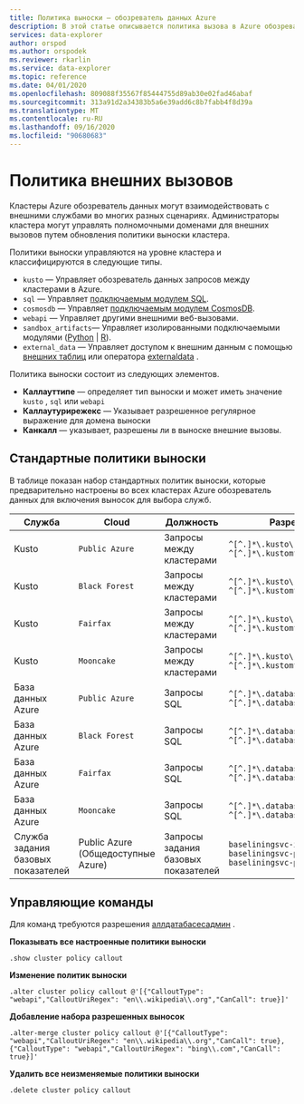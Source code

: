 ```yaml
---
title: Политика выноски — обозреватель данных Azure
description: В этой статье описывается политика вызова в Azure обозреватель данных.
services: data-explorer
author: orspod
ms.author: orspodek
ms.reviewer: rkarlin
ms.service: data-explorer
ms.topic: reference
ms.date: 04/01/2020
ms.openlocfilehash: 809088f35567f85444755d89ab30e02fad46abaf
ms.sourcegitcommit: 313a91d2a34383b5a6e39add6c8b7fabb4f8d39a
ms.translationtype: MT
ms.contentlocale: ru-RU
ms.lasthandoff: 09/16/2020
ms.locfileid: "90680683"
---
```

# <a name="callout-policy"></a>Политика внешних вызовов

Кластеры Azure обозреватель данных могут взаимодействовать с внешними службами во многих разных сценариях.
Администраторы кластера могут управлять полномочными доменами для внешних вызовов путем обновления политики выноски кластера.

Политики выноски управляются на уровне кластера и классифицируются в следующие типы.
* `kusto` — Управляет обозреватель данных запросов между кластерами в Azure.
* `sql` — Управляет [подключаемым модулем SQL](../query/sqlrequestplugin.md).
* `cosmosdb` — Управляет [подключаемым модулем CosmosDB](../query/cosmosdb-plugin.md).
* `webapi` — Управляет другими внешними веб-вызовами.
* `sandbox_artifacts`— Управляет изолированными подключаемыми модулями ([Python](../query/pythonplugin.md)  |  [R](../query/rplugin.md)).
* `external_data` — Управляет доступом к внешним данным с помощью [внешних таблиц](../query/schema-entities/externaltables.md) или оператора [externaldata](../query/externaldata-operator.md) .

Политика выноски состоит из следующих элементов.

* **Каллауттипе** — определяет тип выноски и может иметь значение `kusto` , `sql` или `webapi`
* **Каллаутурирежекс** — Указывает разрешенное регулярное выражение для домена выноски
* **Канкалл** — указывает, разрешены ли в выноске внешние вызовы.

## <a name="predefined-callout-policies"></a>Стандартные политики выноски

В таблице показан набор стандартных политик выноски, которые предварительно настроены во всех кластерах Azure обозреватель данных для включения выносок для выбора служб.

|Служба      |Cloud        |Должность  |Разрешенные домены |
|-------------|-------------|-------------|-------------|
|Kusto |`Public Azure` |Запросы между кластерами |`^[^.]*\.kusto\.windows\.net$` <br> `^[^.]*\.kustomfa\.windows\.net$` |
|Kusto |`Black Forest` |Запросы между кластерами |`^[^.]*\.kusto\.cloudapi\.de$` <br> `^[^.]*\.kustomfa\.cloudapi\.de$` |
|Kusto |`Fairfax` |Запросы между кластерами |`^[^.]*\.kusto\.usgovcloudapi\.net$` <br> `^[^.]*\.kustomfa\.usgovcloudapi\.net$` |
|Kusto |`Mooncake` |Запросы между кластерами |`^[^.]*\.kusto\.chinacloudapi\.cn$` <br> `^[^.]*\.kustomfa\.chinacloudapi\.cn$` |
|База данных Azure |`Public Azure` |Запросы SQL |`^[^.]*\.database\.windows\.net$` <br> `^[^.]*\.databasemfa\.windows\.net$` |
|База данных Azure |`Black Forest` |Запросы SQL |`^[^.]*\.database\.cloudapi\.de$` <br> `^[^.]*\.databasemfa\.cloudapi\.de$` |
|База данных Azure |`Fairfax` |Запросы SQL |`^[^.]*\.database\.usgovcloudapi\.net$` <br> `^[^.]*\.databasemfa\.usgovcloudapi\.net$` |
|База данных Azure |`Mooncake` |Запросы SQL |`^[^.]*\.database\.chinacloudapi\.cn$` <br> `^[^.]*\.databasemfa\.chinacloudapi\.cn$` |
|Служба задания базовых показателей |Public Azure (Общедоступные Azure) |Запросы задания базовых показателей |`baseliningsvc-int.azurewebsites.net` <br> `baseliningsvc-ppe.azurewebsites.net` <br> `baseliningsvc-prod.azurewebsites.net` |

## <a name="control-commands"></a>Управляющие команды

Для команд требуются разрешения [аллдатабасесадмин](access-control/role-based-authorization.md) .

**Показывать все настроенные политики выноски**

```kusto
.show cluster policy callout
```

**Изменение политик выноски**

```kusto
.alter cluster policy callout @'[{"CalloutType": "webapi","CalloutUriRegex": "en\\.wikipedia\\.org","CanCall": true}]'
```

**Добавление набора разрешенных выносок**

```kusto
.alter-merge cluster policy callout @'[{"CalloutType": "webapi","CalloutUriRegex": "en\\.wikipedia\\.org","CanCall": true}, {"CalloutType": "webapi","CalloutUriRegex": "bing\\.com","CanCall": true}]'
```

**Удалить все неизменяемые политики выноски**

```kusto
.delete cluster policy callout
```
